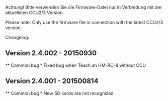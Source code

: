 ﻿Achtung! Bitte verwenden Sie die Firmware-Datei nur in Verbindung mit der aktuellsten CCU2/3 Version.

Please note: Only use the firmware file in connection with the latest CCU2/3 version.


Changelog:

Version 2.4.002 - 20150930
--------------------------------------------------------------

** Common bug
    * Fixed bug when Teach an HM-RC-8 without CCU

Version 2.4.001 - 201500814
--------------------------------------------------------------
** Common bug
    * New SD cards are not recognized
